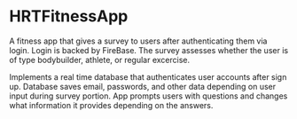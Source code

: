 # HRTFitnessApp

A fitness app that gives a survey to users after authenticating them via login. Login is backed by FireBase. 
The survey assesses whether the user is of type bodybuilder, athlete, or regular excercise.

Implements a real time database that authenticates user accounts after sign up.
Database saves email, passwords, and other data depending on user input during survey portion.
App prompts users with questions and changes what information it provides depending on the answers.
